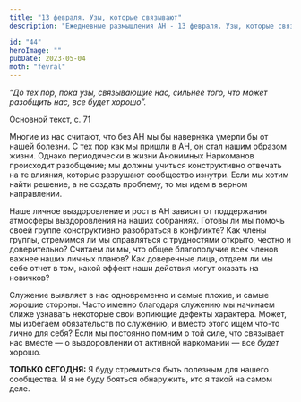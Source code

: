 ```yaml
---
title: "13 февраля. Узы, которые связывают"
description: "Ежедневные размышления АН - 13 февраля. Узы, которые связывают"

id: "44"
heroImage: ""
pubDate: 2023-05-04
moth: "fevral"
---
```


_“До тех пор, пока узы, связывающие нас, сильнее того, что может разобщить
нас, все будет хорошо”._

Основной текст, с. 71

Многие из нас считают, что без АН мы бы наверняка умерли бы от нашей болезни.
С тех пор как мы пришли в АН, он стал нашим образом жизни. Однако периодически
в жизни Анонимных Наркоманов происходит разобщение; мы должны учиться
конструктивно отвечать на те влияния, которые разрушают сообщество изнутри.
Если мы хотим найти решение, а не создать проблему, то мы идем в верном
направлении.

Наше личное выздоровление и рост в АН зависят от поддержания атмосферы
выздоровления на наших собраниях. Готовы ли мы помочь своей группе
конструктивно разобраться в конфликте? Как члены группы, стремимся ли мы
справляться с трудностями открыто, честно и доверительно? Считаем ли мы, что
общее благополучие всех членов важнее наших личных планов? Как доверенные
лица, отдаем ли мы себе отчет в том, какой эффект наши действия могут оказать
на новичков?

Служение выявляет в нас одновременно и самые плохие, и самые хорошие стороны.
Часто именно благодаря служению мы начинаем ближе узнавать некоторые свои
вопиющие дефекты характера. Может, мы избегаем обязательств по служению, и
вместо этого ищем что-то лично для себя? Если мы постоянно помним о той силе,
что связывает нас вместе — о выздоровлении от активной наркомании — все
_будет_ хорошо.

**ТОЛЬКО СЕГОДНЯ:** Я буду стремиться быть полезным для нашего сообщества. И я
не буду бояться обнаружить, кто я такой на самом деле.
